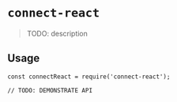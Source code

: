 # `connect-react`

> TODO: description

## Usage

```
const connectReact = require('connect-react');

// TODO: DEMONSTRATE API
```
